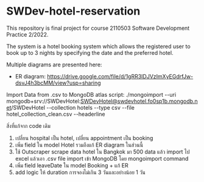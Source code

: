 # SWDev-hotel-reservation
This repository is final project for course 2110503 Software Development Practice 2/2022.

The system is a hotel booking system which allows the registered user to book up to 3 nights by specifying the date and the preferred hotel.


Multiple diagrams are presented here:
- ER diagram: https://drive.google.com/file/d/1gRR3IDJVzImXyEGdrfJw-dsvJ4h3bcMM/view?usp=sharing

Import Data from .csv to MongoDB atlas script:
./mongoimport --uri mongodb+srv://SWDevHotel:SWDevHotel@swdevhotel.fo0sp1b.mongodb.net/SWDevHotel --collection hotels --type csv --file hotel_collection_clean.csv --headerline

สิ่งที่แก้จาก code เดิม
1.	เปลี่ยน hospital เป็น hotel, เปลี่ยน appointment เป็น booking
2.	เพิ่ม field ใน model Hotel รวมถึงแก้ ER diagram ในส่วนนี้
3.	ใช้ Outscraper scrape data hotel ใน Bangkok มา 500 data แล้ว import ไป excel แล้วเอา .csv file import เข้า MongoDB โดย mongoimport command
4.	เพิ่ม field leaveDate ใน model Booking + แก้ ER
5.	add logic ให้ duration การจองไม่เกิน 3 วันและอย่างน้อย 1 วัน
